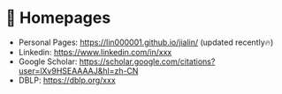 # 📎 Homepages
- Personal Pages: https://lin000001.github.io/jialin/ (updated recently🔥)
- Linkedin: https://www.linkedin.com/in/xxx
- Google Scholar: https://scholar.google.com/citations?user=lXv9HSEAAAAJ&hl=zh-CN
- DBLP: https://dblp.org/xxx
